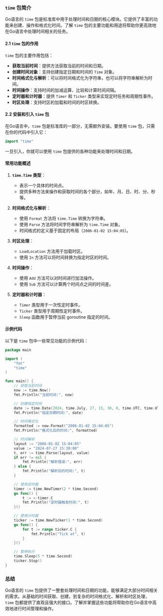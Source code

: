### `time` 包简介

Go语言的 `time` 包是标准库中用于处理时间和日期的核心模块。它提供了丰富的功能来创建、操作和格式化时间。了解 `time` 包的主要功能和用途将帮助你更高效地在Go语言中处理时间相关的任务。

#### 2.1 `time` 包的作用

`time` 包的主要作用包括：

- **获取当前时间**：提供方法获取当前的时间和日期。
- **创建时间对象**：支持创建指定日期和时间的 `Time` 对象。
- **时间格式化与解析**：可以将时间格式化为字符串，也可以将字符串解析为时间。
- **时间操作**：支持时间的加减运算、比较和计算时间间隔。
- **定时器和计时器**：提供 `Timer` 和 `Ticker` 类型来实现定时任务和周期性事件。
- **时区处理**：支持时区的加载和时间的时区转换。

#### 2.2 安装和引入 `time` 包

在Go语言中，`time` 包是标准库的一部分，无需额外安装。要使用 `time` 包，只需在你的代码中引入它：

```go
import "time"
```

一旦引入，你就可以使用 `time` 包提供的各种功能来处理时间和日期。

#### 常用功能概述

1. **`time.Time` 类型**：
   - 表示一个具体的时间点。
   - 提供多种方法来操作和获取时间的各个部分，如年、月、日、时、分、秒等。

2. **时间格式化与解析**：
   - 使用 `Format` 方法将 `time.Time` 转换为字符串。
   - 使用 `Parse` 方法将时间字符串解析为 `time.Time` 对象。
   - 时间格式的定义基于固定的布局（`2006-01-02 15:04:05`）。

3. **时区处理**：
   - `LoadLocation` 方法用于加载时区。
   - 使用 `In` 方法可以将时间转换为指定时区的时间。

4. **时间操作**：
   - 使用 `Add` 方法可以对时间进行加法操作。
   - 使用 `Sub` 方法可以计算两个时间点之间的时间差。

5. **定时器和计时器**：
   - `Timer` 类型用于一次性定时事件。
   - `Ticker` 类型用于周期性定时事件。
   - `Sleep` 函数用于暂停当前 goroutine 指定的时间。

#### 示例代码

以下是 `time` 包中一些常见功能的示例代码：

```go
package main

import (
    "fmt"
    "time"
)

func main() {
    // 获取当前时间
    now := time.Now()
    fmt.Println("当前时间:", now)

    // 创建指定时间
    date := time.Date(2024, time.July, 27, 15, 30, 0, time.UTC, time.UTC)
    fmt.Println("指定日期时间:", date)

    // 时间格式化
    formatted := now.Format("2006-01-02 15:04:05")
    fmt.Println("格式化后的时间:", formatted)

    // 时间解析
    layout := "2006-01-02 15:04:05"
    value := "2024-07-27 15:30:00"
    t, err := time.Parse(layout, value)
    if err != nil {
        fmt.Println("解析错误:", err)
    } else {
        fmt.Println("解析后的时间:", t)
    }

    // 使用定时器
    timer := time.NewTimer(2 * time.Second)
    go func() {
        t := <-timer.C
        fmt.Println("定时器触发时间:", t)
    }()

    // 使用计时器
    ticker := time.NewTicker(1 * time.Second)
    go func() {
        for t := range ticker.C {
            fmt.Println("Tick at", t)
        }
    }()

    // 暂停执行
    time.Sleep(5 * time.Second)
    ticker.Stop()
}
```

### 总结

Go语言的 `time` 包提供了一整套处理时间和日期的功能，能够满足大部分时间相关的需求。从基础的时间获取、创建，到复杂的时间格式化、解析和时区处理，`time` 包都提供了直观且强大的接口。了解并掌握这些功能将帮助你在Go语言中高效地进行时间管理和操作。